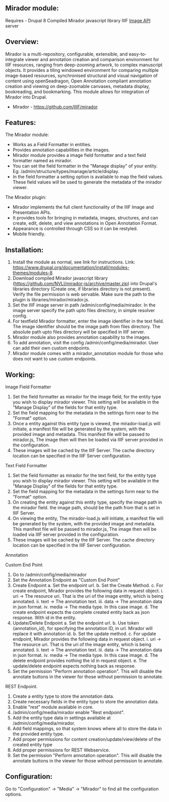 Mirador module:
------------------------
Requires - Drupal 8
Compiled Mirador javascript library
IIIF [Image API](http://iiif.io/api/image/2.0/) server


Overview:
--------
Mirador is a multi-repository, configurable, extensible, and easy-to-integrate
viewer and annotation creation and comparison environment for IIIF resources,
ranging from deep-zooming artwork, to complex manuscript objects. It provides a
tiling windowed environment for comparing multiple image-based resources,
synchronised structural and visual navigation of content using openSeadragon,
Open Annotation compliant annotation creation and viewing on deep-zoomable
canvases, metadata display, bookreading, and bookmarking.
This module allows for integration of Mirador into Drupal.

* Mirador - https://github.com/IIIF/mirador


Features:
---------

The Mirador module:

* Works as a Field Formatter in entities.
* Provides annotation capabilities in the images.
* Mirador module provides a image field formatter and a text field formatter
  named as mirador.
* You can set the field formatter in the "Manage display" of your entity.
  Eg: /admin/structure/types/manage/article/display.
* In the field formatter a setting option is available to map the field values.
  These field values will be used to generate the metadata of the mirador viewer.

The Mirador plugin:

* Mirador implements the full client functionality of the IIIF Image and Presentation APIs.
* It provides tools for bringing in metadata, images, structures, and can create, edit, delete, and view
  annotations in Open Annotation Format.
* Appearance is controlled through CSS so it can be restyled.
* Mobile friendly.



Installation:
------------
1. Install the module as normal, see link for instructions.
   Link: https://www.drupal.org/documentation/install/modules-themes/modules-8
2. Download compiled Mirador javascript library
   (https://github.com/NVLI/mirador-js/archive/master.zip) into Drupal's libraries
   directory (Create one, if libraries directory is not present). Verify the file permission is web servable. Make sure the path to the plugin is libraries/mirador/mirador.js.
3. Set the IIIF image server in path /admin/config/media/mirador.
   In the image server specify the path upto files directory, in simple resolver
   config.
4. For textfield Mirador formatter, enter the image identifier in the text field. The image identifier
   should be the image path from files directory. The absolute path upto files directory will be specified in
   IIIF server.
5. Mirador module also provides annotation capability to the images.
6. To add annotation, visit the config /admin/config/media/mirador. User can add their own custom endpoints.
7. Mirador module comes with a mirador_annotation module for those who does not want to use custom endpoints.


Working:
-------

Image Field Formatter

1. Set the field formatter as mirador for the image field,
   for the entity type you wish to display mirador viewer.
   This setting will be available in the  "Manage Display" of the fields for that entity type.
2. Set the field mapping for the metadata in the settings form near to the "Format" option.
3. Once a entity against this entity type is viewed, the mirador-load.js will initiate,
   a manifest file will be generated by the system, with the provided image and metadata.
   This manifest file will be passed to mirador.js, The image then will then be loaded via IIIF
   server provided in the configuration.
4. These images will be cached by the IIIF Server. The cache directory location
   can be specified in the IIIF Server configuration.


Text Field Formatter

1. Set the field formatter as mirador for the text field, for the entity type you
   wish to display mirador viewer. This setting will be available in the  "Manage Display"
   of the fields for that entity type.
2. Set the field mapping for the metadata in the settings form near to the "Format" option.
3. On creating the entity against this entity type, specify the image path in the mirador field.
   the image path, should be the path from that is set in IIIF Server.
4. On viewing the entity, The mirador-load.js will initiate,
   a manifest file will be generated by the system, with the provided image and metadata.
   This manifest file will be passed to mirador.js, The image then will be loaded via IIIF
   server provided in the configuration.
5. These images will be cached by the IIIF Server. The cache directory location
   can be specified in the IIIF Server configuration.

Annotation

Custom End Point

1. Go to /admin/config/media/mirador
2. Set the  Annotation Endpoint as "Custom End Point"
3. Create Endpoint
    a. Set the endpoint url.
    b. Set the Create Method.
    c. For create endpoint, Mirador provides the following data in request object.
        i. uri -> The resource uri. That is the uri of the image entity, which is being annotated.
        ii. text -> The annotation text.
        iii. data -> The annotation data in json format.
        iv. media -> The media type. In this case image.
    d. The create endpoint expects the complete created entity back as json response. With id in the entity.
4. Update/Delete Endpoint
    a. Set the endpoint url.
    b. Use token {annotation_id}, for specifying the annotation ID, in url.
       Mirador will replace it with annotation id.
    b. Set the update method.
    c. For update endpoint, Mirador provides the following data in request object.
         i. uri -> The resource uri. That is the uri of the image entity, which is being annotated.
        ii. text -> The annotation text.
        iii. data -> The annotation data in json format.
        iv. media -> The media type. In this case image.
    d. The delete endpoint provides nothing  the id in request object.
    e. The update/delete endpoint expects nothing back as response.
5. Set the permission "Perform annotation operation". This will disable the annotate buttons
   in the viewer for those without permission to annotate.

REST Endpoint.

1. Create a entity type to store the annotation data.
2. Create necessary fields in the entity type to store the annotation data.
3. Enable "rest" module available in core.
4. /admin/config/media/mirador enable "Rest endpoint".
4. Add the entity type data in settings available at /admin/config/media/mirador.
5. Add field mappings, so that system knows where all to store the data in the
   provided entity type.
6. Add proper permissions for content creation/update/view/delete of the created entity type
7. Add proper permissions for REST Webservice.
8. Set the permission "Perform annotation operation". This will disable the annotate buttons
   in the viewer for those without permission to annotate.




Configuration:
-------------
Go to "Configuration" -> "Media" -> "Mirador" to find
all the configuration options.
